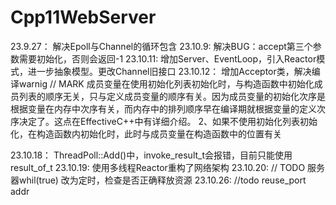 # Cpp11WebServer

23.9.27： 解决Epoll与Channel的循环包含
23.10.9:  解决BUG：accept第三个参数需要初始化，否则会返回-1
23.10.11: 增加Server、EventLoop，引入Reactor模式，进一步抽象模型。更改Channel旧接口
23.10.12： 增加Acceptor类，解决编译warnig
// MARK 
成员变量在使用初始化列表初始化时，与构造函数中初始化成员列表的顺序无关，只与定义成员变量的顺序有关。因为成员变量的初始化次序是根据变量在内存中次序有关，而内存中的排列顺序早在编译期就根据变量的定义次序决定了。这点在EffectiveC++中有详细介绍。
2、如果不使用初始化列表初始化，在构造函数内初始化时，此时与成员变量在构造函数中的位置有关

23.10.18： ThreadPoll::Add()中，invoke_result_t会报错，目前只能使用result_of_t
23.10.19: 使用多线程Reactor重构了网络架构
23.10.20: // TODO 服务器whil(true) 改为定时，检查是否正确释放资源
23.10.26: 
//todo reuse_port addr